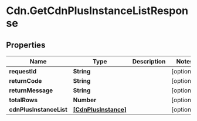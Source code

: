 # Cdn.GetCdnPlusInstanceListResponse

## Properties
Name | Type | Description | Notes
------------ | ------------- | ------------- | -------------
**requestId** | **String** |  | [optional] 
**returnCode** | **String** |  | [optional] 
**returnMessage** | **String** |  | [optional] 
**totalRows** | **Number** |  | [optional] 
**cdnPlusInstanceList** | [**[CdnPlusInstance]**](CdnPlusInstance.md) |  | [optional] 


